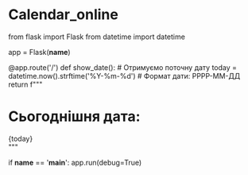 # Calendar_online
from flask import Flask
from datetime import datetime

app = Flask(__name__)

@app.route('/')
def show_date():
    # Отримуємо поточну дату
    today = datetime.now().strftime('%Y-%m-%d')  # Формат дати: РРРР-ММ-ДД
    return f"""
    <!DOCTYPE html>
    <html lang="en">
    <head>
        <meta charset="UTF-8">
        <meta name="viewport" content="width=device-width, initial-scale=1.0">
        <title>Календар</title>
        <style>
            body {{
                font-family: Arial, sans-serif;
                text-align: center;
                margin-top: 50px;
            }}
            .date {{
                font-size: 2em;
                color: #333;
            }}
        </style>
    </head>
    <body>
        <h1>Сьогоднішня дата:</h1>
        <div class="date">{today}</div>
    </body>
    </html>
    """

if __name__ == '__main__':
    app.run(debug=True)
